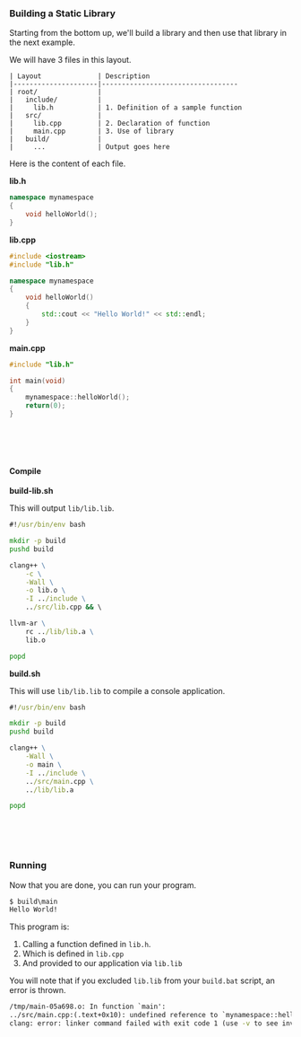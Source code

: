 ### Building a Static Library

Starting from the bottom up, we'll build a library and then use that library in the next example.

We will have 3 files in this layout.

```
| Layout              | Description
|---------------------|----------------------------------
| root/               |
|   include/          |
|     lib.h           | 1. Definition of a sample function
|   src/              |
|     lib.cpp         | 2. Declaration of function
|     main.cpp        | 3. Use of library
|   build/            |
|     ...             | Output goes here
```

Here is the content of each file.

**lib.h**

```cpp
namespace mynamespace
{
    void helloWorld();
}
```

**lib.cpp**

```cpp
#include <iostream>
#include "lib.h"

namespace mynamespace
{
    void helloWorld()
    {
        std::cout << "Hello World!" << std::endl;
    }
}
```

**main.cpp**

```cpp
#include "lib.h"

int main(void)
{
    mynamespace::helloWorld();
    return(0);
}
```

<br>
<br>
<br>

#### Compile

**build-lib.sh**

This will output `lib/lib.lib`.

```bat
#!/usr/bin/env bash

mkdir -p build
pushd build

clang++ \
	-c \
	-Wall \
	-o lib.o \
	-I ../include \
	../src/lib.cpp && \

llvm-ar \
	rc ../lib/lib.a \
	lib.o

popd
```

**build.sh**

This will use `lib/lib.lib` to compile a console application.

```bat
#!/usr/bin/env bash

mkdir -p build
pushd build

clang++ \
	-Wall \
	-o main \
	-I ../include \
	../src/main.cpp \
	../lib/lib.a

popd
```

<br>
<br>
<br>

### Running

Now that you are done, you can run your program.

```bat
$ build\main
Hello World!
```

This program is:

1. Calling a function defined in `lib.h`.
2. Which is defined in `lib.cpp`
3. And provided to our application via `lib.lib`

You will note that if you excluded `lib.lib` from your `build.bat` script, an error is thrown.

```bat
/tmp/main-05a698.o: In function `main':
../src/main.cpp:(.text+0x10): undefined reference to `mynamespace::helloWorld()'
clang: error: linker command failed with exit code 1 (use -v to see invocation)
```